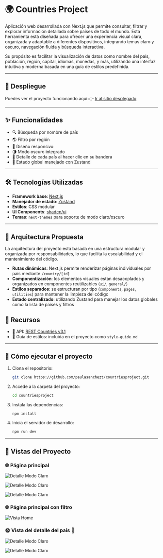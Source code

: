 # 🌍 Countries Project

Aplicación web desarrollada con Next.js que permite consultar, filtrar y explorar información detallada sobre países de todo el mundo. Esta herramienta está diseñada para ofrecer una experiencia visual clara, organizada y adaptable a diferentes dispositivos, integrando temas claro y oscuro, navegación fluida y búsqueda interactiva.

Su propósito es facilitar la visualización de datos como nombre del país, población, región, capital, idiomas, monedas, y más, utilizando una interfaz intuitiva y moderna basada en una guía de estilos predefinida.

---

## 🚀 Despliegue

Puedes ver el proyecto funcionando aquí 👉 [Ir al sitio desplegado](https://worldcountriesps.netlify.app/)

---

## ✨ Funcionalidades

- 🔍 Búsqueda por nombre de país
- 🌎 Filtro por región
- 📱 Diseño responsivo
- 🌗 Modo oscuro integrado
- 📄 Detalle de cada país al hacer clic en su bandera
- 🔄 Estado global manejado con Zustand

---

## 🛠️ Tecnologías Utilizadas

- **Framework base**: [Next.js](https://nextjs.org/)
- **Manejador de estado**: [Zustand](https://zustand-demo.pmnd.rs/)
- **Estilos**: CSS modular
- **UI Components**: [shadcn/ui](https://ui.shadcn.com/)
- **Temas**: `next-themes` para soporte de modo claro/oscuro

---

## 🧱 Arquitectura Propuesta

La arquitectura del proyecto está basada en una estructura modular y organizada por responsabilidades, lo que facilita la escalabilidad y el mantenimiento del código.

- **Rutas dinámicas**: Next.js permite renderizar páginas individuales por país mediante `/country/[id]`
- **Componentización**: los elementos visuales están desacoplados y organizados en componentes reutilizables (`ui/`, `general/`)
- **Estilos separados**: se estructuran por tipo (`components`, `pages`, `utilities`) para mantener la limpieza del código
- **Estado centralizado**: utilizando Zustand para manejar los datos globales como la lista de países y filtros

## 📎 Recursos

- 🔗 API: [REST Countries v3.1](https://restcountries.com/)
- 📘 Guía de estilos: incluida en el proyecto como `style-guide.md`

---

## 🚀 Cómo ejecutar el proyecto

1. Clona el repositorio:

   ```bash
   git clone https://github.com/paulasanchezt/countriesproject.git
   ```

2. Accede a la carpeta del proyecto:
   ```bash
   cd countriesproject
   ```
3. Instala las dependencias:
   ```bash
   npm install
   ```
4. Inicia el servidor de desarrollo:
   ```bash
   npm run dev
   ```

---

## 🎨 Vistas del Proyecto

### 🌐 Página principal

![Detalle Modo Claro](public/images/home_light.png)

![Detalle Modo Claro](public/images/home_dark.png)

![Detalle Modo Claro](public/images/home_light_responsive.png)

### 🌐 Página principal con filtro

![Vista Home](public/images/filter.png)

### 🌞 Vista del detalle del país 🌙

![Detalle Modo Claro](public/images/detail_light.png)

![Detalle Modo Claro](public/images/detail_dark.png)
